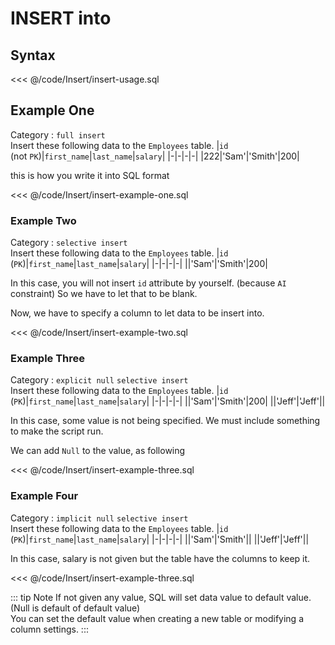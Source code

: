 # INSERT into
## Syntax
<<< @/code/Insert/insert-usage.sql

## Example One
Category : `full insert`<br>
Insert these following data to the `Employees` table.
|`id`<br>(not `PK`)|`first_name`|`last_name`|`salary`|
|-|-|-|-|
|222|'Sam'|'Smith'|200|

this is how you write it into SQL format

<<< @/code/Insert/insert-example-one.sql

### Example Two
Category : `selective insert`<br>
Insert these following data to the `Employees` table.
|`id`<br>(`PK`)|`first_name`|`last_name`|`salary`|
|-|-|-|-|
||'Sam'|'Smith'|200|

In this case, you will not insert `id` attribute by yourself. (because `AI` constraint) So we have to let that to be blank. 

Now, we have to specify a column to let data to be insert into.

<<< @/code/Insert/insert-example-two.sql

### Example Three
Category : `explicit null` `selective insert`<br>
Insert these following data to the `Employees` table.
|`id`<br>(`PK`)|`first_name`|`last_name`|`salary`|
|-|-|-|-|
||'Sam'|'Smith'|200|
||'Jeff'|'Jeff'||

In this case, some value is not being specified. We must include something to make the script run. 

We can add `Null` to the value, as following

<<< @/code/Insert/insert-example-three.sql

### Example Four
Category : `implicit null` `selective insert`<br>
Insert these following data to the `Employees` table.
|`id`<br>(`PK`)|`first_name`|`last_name`|`salary`|
|-|-|-|-|
||'Sam'|'Smith'||
||'Jeff'|'Jeff'||

In this case, salary is not given but the table have the columns to keep it.

<<< @/code/Insert/insert-example-three.sql

::: tip Note
If not given any value, SQL will set data value to default value. (Null is default of default value)<br>
You can set the default value when creating a new table or modifying a column settings.
:::